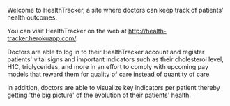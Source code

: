 Welcome to HealthTracker, a site where doctors can keep track of patients' health outcomes.

You can visit HealthTracker on the web at http://health-tracker.herokuapp.com/.

Doctors are able to log in to their HealthTracker account and register patients' vital signs and important indicators such as their cholesterol level, H1C, triglycerides, and more in an effort to comply with upcoming pay models that reward them for quality of care instead of quantity of care.

In addition, doctors are able to visualize key indicators per patient thereby getting 'the big picture' of the evolution of their patients' health.
